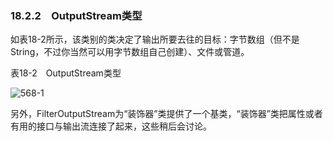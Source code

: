 ### 18.2.2　OutputStream类型

如表18-2所示，该类别的类决定了输出所要去往的目标：字节数组（但不是String，不过你当然可以用字节数组自己创建）、文件或管道。

表18-2　OutputStream类型

![568-1](../Images/image03477.jpeg)

另外，FilterOutputStream为“装饰器”类提供了一个基类，“装饰器”类把属性或者有用的接口与输出流连接了起来，这些稍后会讨论。